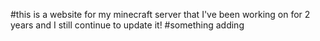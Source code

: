 #this is a website for my minecraft server that I've been working on for 2 years and I still continue to update it!
#something adding